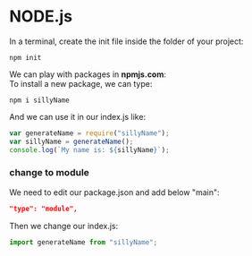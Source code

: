# NODE.js

In a terminal, create the init file inside the folder of your project:

```terminal
npm init
```

We can play with packages in __npmjs.com__: <br/>
To install a new package, we can type: <br/>

```terminal
npm i sillyName
```

And we can use it in our index.js like: <br/>

```javascript
var generateName = require("sillyName");
var sillyName = generateName();
console.log(`My name is: ${sillyName}`);
```

### change to module

We need to edit our package.json and add below "main": <br/>

```json
"type": "module",
```

Then we change our index.js: <br/>

```javascript
import generateName from "sillyName";
```


